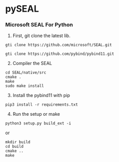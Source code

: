 # pySEAL

### Microsoft SEAL For Python

1. First, git clone the latest lib.

`gti clone https://github.com/microsoft/SEAL.git`

`gti clone https://github.com/pybind/pybind11.git`

2. Compiler the SEAL

```
cd SEAL/native/src
cmake .
make
sudo make install
```

3. Install the pybind11 with pip

`pip3 install -r requirements.txt`

4. Run the setup or make

`python3 setup.py build_ext -i`

or

```
mkdir build
cd build
cmake ..
make
```

